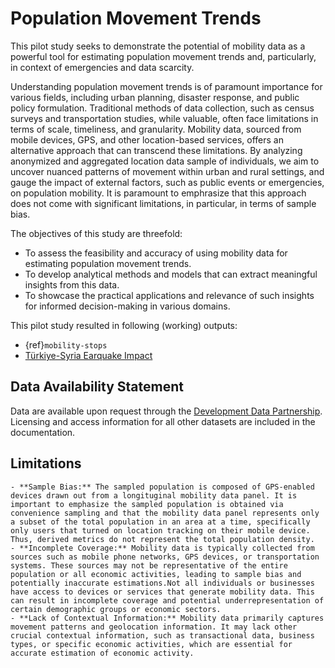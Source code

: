 # Population Movement Trends

This pilot study seeks to demonstrate the potential of mobility data as a powerful tool for estimating population movement trends and, particularly, in context of emergencies and data scarcity.

Understanding population movement trends is of paramount importance for various fields, including urban planning, disaster response, and public policy formulation. Traditional methods of data collection, such as census surveys and transportation studies, while valuable, often face limitations in terms of scale, timeliness, and granularity. Mobility data, sourced from mobile devices, GPS, and other location-based services, offers an alternative approach that can transcend these limitations. By analyzing anonymized and aggregated location data sample of individuals, we aim to uncover nuanced patterns of movement within urban and rural settings, and gauge the impact of external factors, such as public events or emergencies, on population mobility. It is paramount to emphrasize that this approach does not come with significant limitations, in particular, in terms of sample bias.

The objectives of this study are threefold:

- To assess the feasibility and accuracy of using mobility data for estimating population movement trends.
- To develop analytical methods and models that can extract meaningful insights from this data.
- To showcase the practical applications and relevance of such insights for informed decision-making in various domains.

This pilot study resulted in following (working) outputs:

- {ref}`mobility-stops`
- [Türkiye-Syria Earquake Impact](https://datapartnership.org/turkiye-earthquake-impact/notebooks/mobility/README.html)

## Data Availability Statement

Data are available upon request through the [Development Data Partnership](https://datapartnership.org). Licensing and access information for all other datasets are included in the documentation.

## Limitations

```{warning}
- **Sample Bias:** The sampled population is composed of GPS-enabled devices drawn out from a longituginal mobility data panel. It is important to emphasize the sampled population is obtained via convenience sampling and that the mobility data panel represents only a subset of the total population in an area at a time, specifically only users that turned on location tracking on their mobile device. Thus, derived metrics do not represent the total population density.
- **Incomplete Coverage:** Mobility data is typically collected from sources such as mobile phone networks, GPS devices, or transportation systems. These sources may not be representative of the entire population or all economic activities, leading to sample bias and potentially inaccurate estimations.Not all individuals or businesses have access to devices or services that generate mobility data. This can result in incomplete coverage and potential underrepresentation of certain demographic groups or economic sectors.
- **Lack of Contextual Information:** Mobility data primarily captures movement patterns and geolocation information. It may lack other crucial contextual information, such as transactional data, business types, or specific economic activities, which are essential for accurate estimation of economic activity.
```
